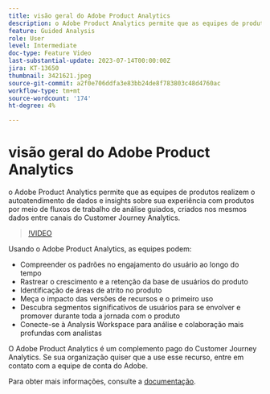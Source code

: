 ```yaml
---
title: visão geral do Adobe Product Analytics
description: o Adobe Product Analytics permite que as equipes de produtos realizem o autoatendimento de dados e insights sobre sua experiência com produtos por meio de fluxos de trabalho de análise guiados, criados nos mesmos dados entre canais do Customer Journey Analytics.
feature: Guided Analysis
role: User
level: Intermediate
doc-type: Feature Video
last-substantial-update: 2023-07-14T00:00:00Z
jira: KT-13650
thumbnail: 3421621.jpeg
source-git-commit: a2f0e706ddfa3e83bb24de8f783803c48d4760ac
workflow-type: tm+mt
source-wordcount: '174'
ht-degree: 4%

---
```



# visão geral do Adobe Product Analytics

o Adobe Product Analytics permite que as equipes de produtos realizem o autoatendimento de dados e insights sobre sua experiência com produtos por meio de fluxos de trabalho de análise guiados, criados nos mesmos dados entre canais do Customer Journey Analytics.

>[!VIDEO](https://video.tv.adobe.com/v/3421621/?learn=on)

Usando o Adobe Product Analytics, as equipes podem:

* Compreender os padrões no engajamento do usuário ao longo do tempo
* Rastrear o crescimento e a retenção da base de usuários do produto
* Identificação de áreas de atrito no produto
* Meça o impacto das versões de recursos&#x200B; e o primeiro uso
* Descubra segmentos significativos de usuários para se envolver e promover durante toda a jornada com o produto
* Conecte-se à Analysis Workspace para análise e colaboração mais profundas com analistas

O Adobe Product Analytics é um complemento pago do Customer Journey Analytics. Se sua organização quiser que a use esse recurso, entre em contato com a equipe de conta do Adobe.

Para obter mais informações, consulte a [documentação](https://experienceleague.adobe.com/docs/analytics-platform/using/guided-analysis/overview.html).
